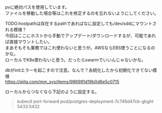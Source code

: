 pvに絶対パスを使用しています。    
ファイルを移動した場合等はこれを修正するのを忘れないようにしてください。  

TODO:hostpathは存在するpathであればなに設定しても/dev/sddにマウントされる模様？  
今回はここにホストから手動でアップデート/ダウンロードするが、可能であれば直接マウントしたい。  
まあそもそも業務ではこれ使わないと思うが。AWSならEBS使うことになるのかな。   
ローカルでK8s使わないと思う。だったらswarmでいいんじゃないかな。  

dbがinitエラーを起こすので注意。なんで？永続化したから初期化できてない模様  
https://qiita.com/mm_sys/items/996991d19b0d6e5c0715  

ローカルからつなぐなら下記のように設定する。  
>kubectl port-forward pod/postgres-deployment-7c749d47cb-gbght 5433:5432